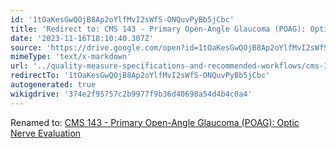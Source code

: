 ```yaml
---
id: '1tOaKesGwQOjB8Ap2oYlfMvI2sWfS-ONQuvPyBb5jCbc'
title: 'Redirect to: CMS 143 - Primary Open-Angle Glaucoma (POAG): Optic Nerve Evaluation'
date: '2023-11-16T18:10:40.307Z'
source: 'https://drive.google.com/open?id=1tOaKesGwQOjB8Ap2oYlfMvI2sWfS-ONQuvPyBb5jCbc'
mimeType: 'text/x-markdown'
url: '../quality-measure-specifications-and-recommended-workflows/cms-143-primary-open-angle-glaucoma-poag-optic-nerve-evaluation.md'
redirectTo: '1tOaKesGwQOjB8Ap2oYlfMvI2sWfS-ONQuvPyBb5jCbc'
autogenerated: true
wikigdrive: '374e2f95757c2b9977f9b36d40698a54d4b4c0a4'
---
```

Renamed to: [CMS 143 - Primary Open-Angle Glaucoma (POAG): Optic Nerve Evaluation](../quality-measure-specifications-and-recommended-workflows/cms-143-primary-open-angle-glaucoma-poag-optic-nerve-evaluation.md)
